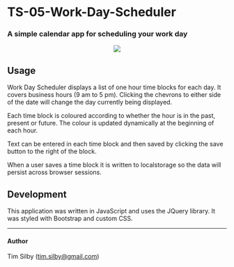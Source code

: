 # TS-05-Work-Day-Scheduler
### A simple calendar app for scheduling your work day

<div align="center">
	<img src="https://user-images.githubusercontent.com/69242373/93039050-dd2eb680-f689-11ea-86a0-07a9858d003c.png">
</div>

## Usage
Work Day Scheduler displays a list of one hour time blocks for each day. It covers business hours (9 am to 5 pm). Clicking the chevrons to either side of the date will change the day currently being displayed.

Each time block is coloured according to whether the hour is in the past, present or future. The colour is updated dynamically at the beginning of each hour.

Text can be entered in each time block and then saved by clicking the save button to the right of the block.

When a user saves a time block it is written to localstorage so the data will persist across browser sessions.

## Development
This application was written in JavaScript and uses the JQuery library. It was styled with Bootstrap and custom CSS.

---

#### Author

Tim Silby (tim.silby@gmail.com)
